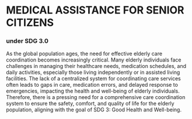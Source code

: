 <h1>MEDICAL ASSISTANCE FOR SENIOR CITIZENS</h1>
<h3>under SDG 3.0</h3>
<p>As the global population ages, the need for effective elderly care coordination becomes increasingly critical. Many elderly individuals face challenges in managing their healthcare needs, medication schedules, and daily activities, especially those living independently or in assisted living facilities. The lack of a centralized system for coordinating care services often leads to gaps in care, medication errors, and delayed response to emergencies, impacting the health and well-being of elderly individuals. Therefore, there is a pressing need for a comprehensive care coordination system to ensure the safety, comfort, and quality of life for the elderly population, aligning with the goal of SDG 3: Good Health and Well-being.</p>
